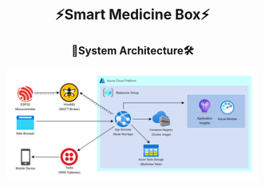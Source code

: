 <h1 align="center">⚡Smart Medicine Box⚡</h1>

<h2 align="center">🏢System Architecture🛠️</h2>


![sysArchi](images/System_Architecture.jpg)

